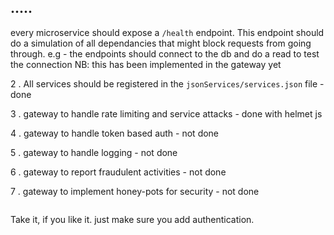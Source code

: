 
## .....

every microservice should expose a `/health`  endpoint.
This endpoint should do a simulation of all dependancies that might block
requests from going through.
e.g -  the endpoints should connect to the db and do a read to test the connection
NB:  this has been implemented in the gateway yet

2 . All services should be registered in the `jsonServices/services.json` file - done


3 . gateway to handle rate limiting and service attacks - done with helmet js


4 .  gateway to handle token based auth - not done


5 . gateway to handle logging - not done


6 . gateway to report fraudulent activities - not done


7 . gateway to implement honey-pots for security - not done


```bash

```

Take it, if you like it. just make sure you add authentication.

